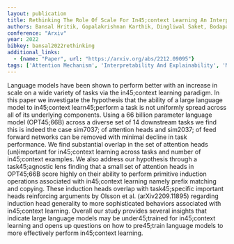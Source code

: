 ```yaml
---
layout: publication
title: Rethinking The Role Of Scale For In45;context Learning An Interpretability45;based Case Study At 66 Billion Scale
authors: Bansal Hritik, Gopalakrishnan Karthik, Dingliwal Saket, Bodapati Sravan, Kirchhoff Katrin, Roth Dan
conference: "Arxiv"
year: 2022
bibkey: bansal2022rethinking
additional_links:
  - {name: "Paper", url: "https://arxiv.org/abs/2212.09095"}
tags: ['Attention Mechanism', 'Interpretability And Explainability', 'Model Architecture', 'Prompting', 'Reinforcement Learning']
---
```

Language models have been shown to perform better with an increase in scale on a wide variety of tasks via the in45;context learning paradigm. In this paper we investigate the hypothesis that the ability of a large language model to in45;context learn45;perform a task is not uniformly spread across all of its underlying components. Using a 66 billion parameter language model (OPT45;66B) across a diverse set of 14 downstream tasks we find this is indeed the case sim7037; of attention heads and sim2037; of feed forward networks can be removed with minimal decline in task performance. We find substantial overlap in the set of attention heads (un)important for in45;context learning across tasks and number of in45;context examples. We also address our hypothesis through a task45;agnostic lens finding that a small set of attention heads in OPT45;66B score highly on their ability to perform primitive induction operations associated with in45;context learning namely prefix matching and copying. These induction heads overlap with task45;specific important heads reinforcing arguments by Olsson et al. (arXiv2209.11895) regarding induction head generality to more sophisticated behaviors associated with in45;context learning. Overall our study provides several insights that indicate large language models may be under45;trained for in45;context learning and opens up questions on how to pre45;train language models to more effectively perform in45;context learning.
